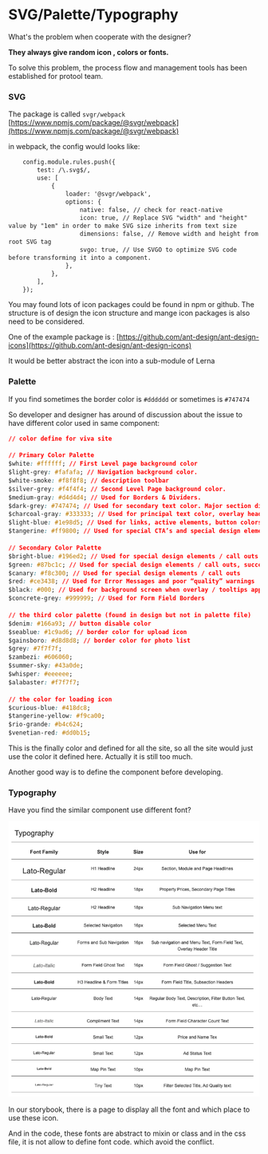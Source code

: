 # SVG/Palette/Typography

What's the problem when cooperate with the designer?&#x20;

**They always give random icon , colors or fonts.**

To solve this problem, the process flow and management tools has been established for protool team.



### SVG

The package is called `svgr/webpack` [https://www.npmjs.com/package/@svgr/webpack](https://www.npmjs.com/package/@svgr/webpack)

in webpack, the config would looks like:



```
    config.module.rules.push({
        test: /\.svg$/,
        use: [
            {
                loader: '@svgr/webpack',
                options: {
                    native: false, // check for react-native
                    icon: true, // Replace SVG "width" and "height" value by "1em" in order to make SVG size inherits from text size
                    dimensions: false, // Remove width and height from root SVG tag
                    svgo: true, // Use SVGO to optimize SVG code before transforming it into a component.
                },
            },
        ],
    });
```

You may found lots of icon packages could be found in npm or github. The structure is of design the icon structure and mange icon packages is also need to be considered.

One of the example package is : [https://github.com/ant-design/ant-design-icons](https://github.com/ant-design/ant-design-icons)

It would be better abstract the icon into a sub-module of Lerna&#x20;

### Palette

If you find sometimes the border color is `#dddddd` or sometimes is `#747474`

So developer and designer has around of discussion about the issue to have different color used in same component:

```css
// color define for viva site

// Primary Color Palette
$white: #ffffff; // First Level page background color
$light-grey: #fafafa; // Navigation background color.
$white-smoke: #f8f8f8; // description toolbar
$silver-grey: #f4f4f4; // Second Level Page background color.
$medium-gray: #d4d4d4; // Used for Borders & Dividers.
$dark-grey: #747474; // Used for secondary text color. Major section dividers
$charcoal-gray: #333333; // Used for principal text color, overlay header background. non-button based icons.
$light-blue: #1e98d5; // Used for links, active elements, button colors, button based icons, Secondary Level Page Header bgd color
$tangerine: #ff9800; // Used for special CTA’s and special design elements / call outs, and medium “quality” warnings

// Secondary Color Palette
$bright-blue: #196ed2; // Used for special design elements / call outs
$green: #87bc1c; // Used for special design elements / call outs, success messages, PAF Tooltips
$canary: #f8c300; // Used for special design elements / call outs
$red: #ce3438; // Used for Error Messages and poor “quality” warnings
$black: #000; // Used for background screen when overlay / tooltips appear
$concrete-grey: #999999; // Used for Form Field Borders

// the third color palette (found in design but not in palette file)
$denim: #166a93; // button disable color
$seablue: #1c9ad6; // border color for upload icon
$gainsboro: #d8d8d8; // border color for photo list
$grey: #7f7f7f;
$zambezi: #606060;
$summer-sky: #43a0de;
$whisper: #eeeeee;
$alabaster: #f7f7f7;

// the color for loading icon
$curious-blue: #418dc8;
$tangerine-yellow: #f9ca00;
$rio-grande: #b4c624;
$venetian-red: #dd0b15;
```

This is the finally color and defined for all the site, so all the site would just use the color it defined here. Actually it is still too much.



Another good way is to define the component before developing.



### Typography

Have you find the similar component use different font?



![](<../../.gitbook/assets/image (7).png>)

In our storybook, there is a page to display all the font and which place to use these icon.

And in the code, these fonts are abstract to mixin or class and in the css file, it is not allow to define font code. which avoid the conflict.&#x20;










